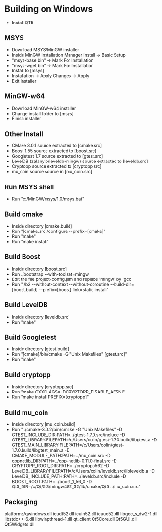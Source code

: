 # Building on Windows
* Install QT5

## MSYS
* Download MSYS/MinGW installer
* Inside MinGW Installation Manager install -> Basic Setup
* "msys-base bin" -> Mark For Installation
* "msys-wget bin" -> Mark For Installation
* Install to [msys]
* Installation -> Apply Changes -> Apply
* Exit installer

## MinGW-w64
* Download MinGW-w64 installer
* Change install folder to [msys]
* Finish installer

## Other Install
* CMake 3.0.1 source extracted to [cmake.src]
* Boost 1.55 source extracted to [boost.src]
* Googletest 1.7 source extracted to [gtest.src]
* LevelDB (zalanyib/leveldb-mingw) source extracted to [leveldb.src]
* Cryptopp source extracted to [cryptopp.src]
* mu_coin source source in [mu_coin.src]

## Run MSYS shell
* Run "c:/MinGW/msys/1.0/msys.bat"

## Build cmake
* Inside directory [cmake.build]
* Run "[cmake.src]/configure --prefix=[cmake]"
* Run "make"
* Run "make install"

## Build Boost
* Inside directory [boost.src]
* Run ./bootstrap --with-toolset=mingw
* Edit the file project-config.jam and replace 'mingw' by 'gcc
* Run "./b2 --without-context --without-coroutine --build-dir=[boost.build] --prefix=[boost] link=static install"

## Build LevelDB
* Inside directory [leveldb.src]
* Run "make"

## Build Googletest
* Inside directory [gtest.build]
* Run "[cmake]/bin/cmake -G "Unix Makefiles" [gtest.src]"
* Run "make"

## Build cryptopp
* Inside directory [cryptopp.src]
* Run "make CXXFLAGS=-DCRYPTOPP_DISABLE_AESNI"
* Run "make install PREFIX=[cryptopp]"

## Build mu_coin
* Inside directory [mu_coin.build]
* Run "../cmake-3.0.2/bin/cmake -G "Unix Makefiles" -D GTEST_INCLUDE_DIR:PATH=../gtest-1.7.0.src/include -D GTEST_LIBRARY:FILEPATH=/c/Users/colin/gtest-1.7.0.build/libgtest.a -D GTEST_MAIN_LIBRARY:FILEPATH=/c/Users/colin/gtest-1.7.0.build/libgtest_main.a -D CMAKE_MODULE_PATH:PATH=../mu_coin.src -D cppnetlib_DIR:PATH=../cpp-netlib-0.11.0-final.src -D CRYPTOPP_ROOT_DIR:PATH=../cryptopp562 -D LevelDB_LIBRARY:FILEPATH=/c/Users/colin/leveldb.src/libleveldb.a -D LevelDB_INCLUDE_PATH:PATH=../leveldb.src/include -D BOOST_ROOT:PATH=../boost_1_56_0 -D Qt5_DIR=/c/Qt/5.3/mingw482_32/lib/cmake/Qt5 ../mu_coin.src"

## Packaging
platforms/qwindows.dll
icudt52.dll
icuin52.dll
icuuc52.dll
libgcc_s_dw2-1.dll
libstdc++-6.dll
libwinpthread-1.dll
qt_client
Qt5Core.dll
Qt5GUI.dll
Qt5Widgets.dll